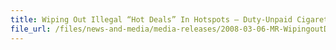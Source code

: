 ```yaml
---
title: Wiping Out Illegal “Hot Deals” In Hotspots – Duty-Unpaid Cigarette Buyers and Sellers at Geylang in Hot Soups as Singapore Customs Intensifies Operations to Beef up Enforcement
file_url: /files/news-and-media/media-releases/2008-03-06-MR-WipingoutDUcig.pdf
---
```

